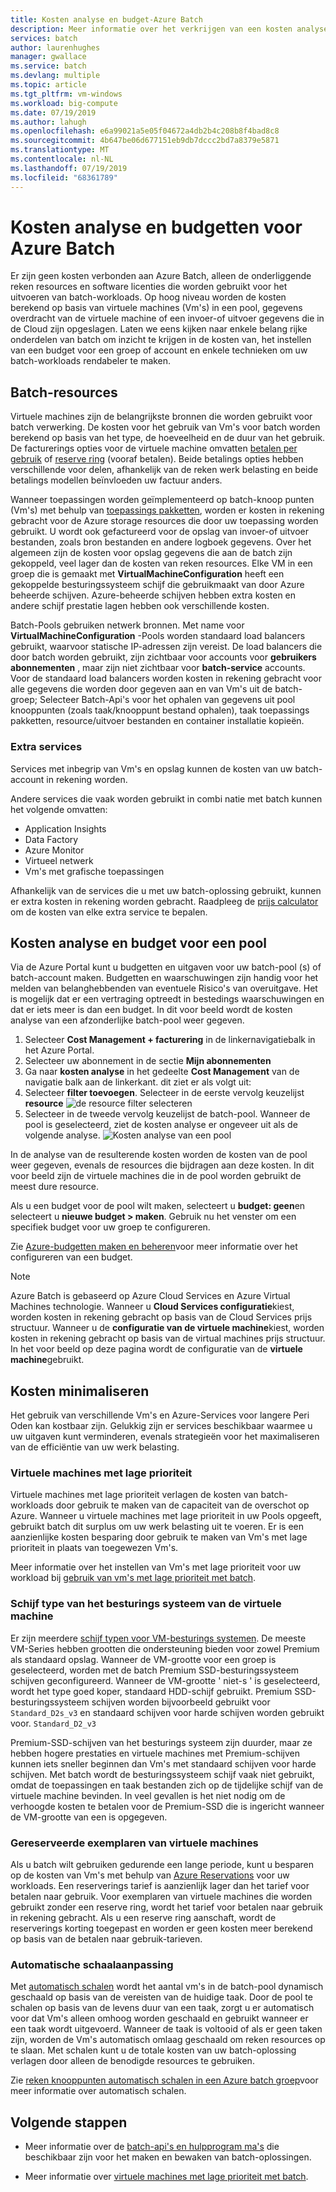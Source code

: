 ```yaml
---
title: Kosten analyse en budget-Azure Batch
description: Meer informatie over het verkrijgen van een kosten analyse en het instellen van een budget voor uw batch-workload.
services: batch
author: laurenhughes
manager: gwallace
ms.service: batch
ms.devlang: multiple
ms.topic: article
ms.tgt_pltfrm: vm-windows
ms.workload: big-compute
ms.date: 07/19/2019
ms.author: lahugh
ms.openlocfilehash: e6a99021a5e05f04672a4db2b4c208b8f4bad8c8
ms.sourcegitcommit: 4b647be06d677151eb9db7dccc2bd7a8379e5871
ms.translationtype: MT
ms.contentlocale: nl-NL
ms.lasthandoff: 07/19/2019
ms.locfileid: "68361789"
---
```

# <a name="cost-analysis-and-budgets-for-azure-batch"></a>Kosten analyse en budgetten voor Azure Batch

Er zijn geen kosten verbonden aan Azure Batch, alleen de onderliggende reken resources en software licenties die worden gebruikt voor het uitvoeren van batch-workloads. Op hoog niveau worden de kosten berekend op basis van virtuele machines (Vm's) in een pool, gegevens overdracht van de virtuele machine of een invoer-of uitvoer gegevens die in de Cloud zijn opgeslagen. Laten we eens kijken naar enkele belang rijke onderdelen van batch om inzicht te krijgen in de kosten van, het instellen van een budget voor een groep of account en enkele technieken om uw batch-workloads rendabeler te maken.

## <a name="batch-resources"></a>Batch-resources

Virtuele machines zijn de belangrijkste bronnen die worden gebruikt voor batch verwerking. De kosten voor het gebruik van Vm's voor batch worden berekend op basis van het type, de hoeveelheid en de duur van het gebruik. De facturerings opties voor de virtuele machine omvatten [betalen per gebruik](https://azure.microsoft.com/offers/ms-azr-0003p/) of [reserve ring](../billing/billing-save-compute-costs-reservations.md) (vooraf betalen). Beide betalings opties hebben verschillende voor delen, afhankelijk van de reken werk belasting en beide betalings modellen beïnvloeden uw factuur anders.

Wanneer toepassingen worden geïmplementeerd op batch-knoop punten (Vm's) met behulp van [toepassings pakketten](batch-application-packages.md), worden er kosten in rekening gebracht voor de Azure storage resources die door uw toepassing worden gebruikt. U wordt ook gefactureerd voor de opslag van invoer-of uitvoer bestanden, zoals bron bestanden en andere logboek gegevens. Over het algemeen zijn de kosten voor opslag gegevens die aan de batch zijn gekoppeld, veel lager dan de kosten van reken resources. Elke VM in een groep die is gemaakt met **VirtualMachineConfiguration** heeft een gekoppelde besturingssysteem schijf die gebruikmaakt van door Azure beheerde schijven. Azure-beheerde schijven hebben extra kosten en andere schijf prestatie lagen hebben ook verschillende kosten.

Batch-Pools gebruiken netwerk bronnen. Met name voor **VirtualMachineConfiguration** -Pools worden standaard load balancers gebruikt, waarvoor statische IP-adressen zijn vereist. De load balancers die door batch worden gebruikt, zijn zichtbaar voor accounts voor **gebruikers abonnementen** , maar zijn niet zichtbaar voor **batch-service** accounts. Voor de standaard load balancers worden kosten in rekening gebracht voor alle gegevens die worden door gegeven aan en van Vm's uit de batch-groep; Selecteer Batch-Api's voor het ophalen van gegevens uit pool knooppunten (zoals taak/knooppunt bestand ophalen), taak toepassings pakketten, resource/uitvoer bestanden en container installatie kopieën.

### <a name="additional-services"></a>Extra services

Services met inbegrip van Vm's en opslag kunnen de kosten van uw batch-account in rekening worden.

Andere services die vaak worden gebruikt in combi natie met batch kunnen het volgende omvatten:

- Application Insights
- Data Factory
- Azure Monitor
- Virtueel netwerk
- Vm's met grafische toepassingen

Afhankelijk van de services die u met uw batch-oplossing gebruikt, kunnen er extra kosten in rekening worden gebracht. Raadpleeg de [prijs calculator](https://azure.microsoft.com/pricing/calculator/) om de kosten van elke extra service te bepalen.

## <a name="cost-analysis-and-budget-for-a-pool"></a>Kosten analyse en budget voor een pool

Via de Azure Portal kunt u budgetten en uitgaven voor uw batch-pool (s) of batch-account maken. Budgetten en waarschuwingen zijn handig voor het melden van belanghebbenden van eventuele Risico's van overuitgave. Het is mogelijk dat er een vertraging optreedt in bestedings waarschuwingen en dat er iets meer is dan een budget. In dit voor beeld wordt de kosten analyse van een afzonderlijke batch-pool weer gegeven.

1. Selecteer **Cost Management + facturering** in de linkernavigatiebalk in het Azure Portal.
1. Selecteer uw abonnement in de sectie **Mijn abonnementen**
1. Ga naar **kosten analyse** in het gedeelte **Cost Management** van de navigatie balk aan de linkerkant. dit ziet er als volgt uit:
1. Selecteer **filter toevoegen**. Selecteer in de eerste vervolg keuzelijst **resource** ![de resource filter selecteren](./media/batch-budget/resource-filter.png)
1. Selecteer in de tweede vervolg keuzelijst de batch-pool. Wanneer de pool is geselecteerd, ziet de kosten analyse er ongeveer uit als de volgende analyse.
    ![Kosten analyse van een pool](./media/batch-budget/pool-cost-analysis.png)

In de analyse van de resulterende kosten worden de kosten van de pool weer gegeven, evenals de resources die bijdragen aan deze kosten. In dit voor beeld zijn de virtuele machines die in de pool worden gebruikt de meest dure resource.

Als u een budget voor de pool wilt maken, selecteert u **budget: geen**en selecteert u **nieuwe budget > maken**. Gebruik nu het venster om een specifiek budget voor uw groep te configureren.

Zie [Azure-budgetten maken en beheren](../cost-management/tutorial-acm-create-budgets.md)voor meer informatie over het configureren van een budget.

> [!NOTE]
> Azure Batch is gebaseerd op Azure Cloud Services en Azure Virtual Machines technologie. Wanneer u **Cloud Services configuratie**kiest, worden kosten in rekening gebracht op basis van de Cloud Services prijs structuur. Wanneer u de **configuratie van de virtuele machine**kiest, worden kosten in rekening gebracht op basis van de virtual machines prijs structuur. In het voor beeld op deze pagina wordt de configuratie van de **virtuele machine**gebruikt.

## <a name="minimize-cost"></a>Kosten minimaliseren

Het gebruik van verschillende Vm's en Azure-Services voor langere Peri Oden kan kostbaar zijn. Gelukkig zijn er services beschikbaar waarmee u uw uitgaven kunt verminderen, evenals strategieën voor het maximaliseren van de efficiëntie van uw werk belasting.

### <a name="low-priority-virtual-machines"></a>Virtuele machines met lage prioriteit

Virtuele machines met lage prioriteit verlagen de kosten van batch-workloads door gebruik te maken van de capaciteit van de overschot op Azure. Wanneer u virtuele machines met lage prioriteit in uw Pools opgeeft, gebruikt batch dit surplus om uw werk belasting uit te voeren. Er is een aanzienlijke kosten besparing door gebruik te maken van Vm's met lage prioriteit in plaats van toegewezen Vm's.

Meer informatie over het instellen van Vm's met lage prioriteit voor uw workload bij [gebruik van vm's met lage prioriteit met batch](batch-low-pri-vms.md).

### <a name="virtual-machine-os-disk-type"></a>Schijf type van het besturings systeem van de virtuele machine

Er zijn meerdere [schijf typen voor VM-besturings systemen](../virtual-machines/windows/disks-types.md). De meeste VM-Series hebben grootten die ondersteuning bieden voor zowel Premium als standaard opslag. Wanneer de VM-grootte voor een groep is geselecteerd, worden met de batch Premium SSD-besturingssysteem schijven geconfigureerd. Wanneer de VM-grootte ' niet-s ' is geselecteerd, wordt het type goed koper, standaard HDD-schijf gebruikt. Premium SSD-besturingssysteem schijven worden bijvoorbeeld gebruikt voor `Standard_D2s_v3` en standaard schijven voor harde schijven worden gebruikt voor. `Standard_D2_v3`

Premium-SSD-schijven van het besturings systeem zijn duurder, maar ze hebben hogere prestaties en virtuele machines met Premium-schijven kunnen iets sneller beginnen dan Vm's met standaard schijven voor harde schijven. Met batch wordt de besturingssysteem schijf vaak niet gebruikt, omdat de toepassingen en taak bestanden zich op de tijdelijke schijf van de virtuele machine bevinden. In veel gevallen is het niet nodig om de verhoogde kosten te betalen voor de Premium-SSD die is ingericht wanneer de VM-grootte van een is opgegeven.

### <a name="reserved-virtual-machine-instances"></a>Gereserveerde exemplaren van virtuele machines

Als u batch wilt gebruiken gedurende een lange periode, kunt u besparen op de kosten van Vm's met behulp van [Azure Reservations](../billing/billing-save-compute-costs-reservations.md) voor uw workloads. Een reserverings tarief is aanzienlijk lager dan het tarief voor betalen naar gebruik. Voor exemplaren van virtuele machines die worden gebruikt zonder een reserve ring, wordt het tarief voor betalen naar gebruik in rekening gebracht. Als u een reserve ring aanschaft, wordt de reserverings korting toegepast en worden er geen kosten meer berekend op basis van de betalen naar gebruik-tarieven.

### <a name="automatic-scaling"></a>Automatische schaalaanpassing

Met [automatisch schalen](batch-automatic-scaling.md) wordt het aantal vm's in de batch-pool dynamisch geschaald op basis van de vereisten van de huidige taak. Door de pool te schalen op basis van de levens duur van een taak, zorgt u er automatisch voor dat Vm's alleen omhoog worden geschaald en gebruikt wanneer er een taak wordt uitgevoerd. Wanneer de taak is voltooid of als er geen taken zijn, worden de Vm's automatisch omlaag geschaald om reken resources op te slaan. Met schalen kunt u de totale kosten van uw batch-oplossing verlagen door alleen de benodigde resources te gebruiken.

Zie [reken knooppunten automatisch schalen in een Azure batch groep](batch-automatic-scaling.md)voor meer informatie over automatisch schalen.

## <a name="next-steps"></a>Volgende stappen

- Meer informatie over de [batch-api's en hulpprogram ma's](batch-apis-tools.md) die beschikbaar zijn voor het maken en bewaken van batch-oplossingen.  

- Meer informatie over [virtuele machines met lage prioriteit met batch](batch-low-pri-vms.md).
